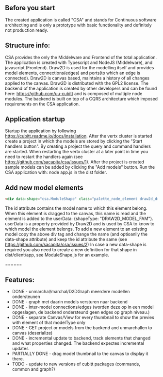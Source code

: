 ## Before you start
The created application is called "CSA" and stands for Continuous software architecting and is only a prototype with basic functionality and definitely not production ready.

## Structure info:
CSA provides the only the Middelware and Frontend of the total application. The application is created with Typescript and NodeJS (Middelware), and javascript (Frontend). Draw2D is used for the modelling itself and provides model elements, connections(edges) and ports(to which an edge is connected). Draw2D is canvas based, maintains a history of all changes applied to the canvas. Draw2D is distributed with the GPL2 license. 
The backend of the application is created by other developers and can be found here: https://github.com/uu-cubitt and is composed of multiple node modules. The backend is built on top of a CQRS architecture which imposed requirements on the CSA application.

## Application startup
  Startup the application by following https://cubitt.readme.io/docs/installation.  After the vertx cluster is started create a project in which the models are stored by clicking the "Start handlers button". By creating a project the query and command handlers are started. When restarting the vertx cluster at a later point in time you need to restart the handlers again (see https://github.com/sacapita/csa/issues/1). After the project is created sample models can be added by clicking the "Add models" button.
  Run the CSA application with: node app.js in the dist folder.

## Add new model elements
  ```html
  <div data-shape="csa.ModuleShape" class="palette_node_element draw2d_droppable FAM_module" id="DRAW2D_MODEL_FAM">module</div>
  ```
  The id attribute contains the model name to which this element belong.
  When this element is dragged to the canvas, this name is read and the element is added to the userData: {shapeType: "DRAW2D_MODEL_FAM"}.
  userData is a property provided by Draw2D and is used by CSA to know to which model the element belongs.
  To add a new element to an existing model copy the above div tag and change the name (and optioanlly the data-shape attribute) and keep the id attribute the same (see https://github.com/sacapita/csa/issues/2)
  In case a new data-shape is required you also need to create a new definition for that shape in dist/client/app, see ModuleShape.js for an example.

======

## Features:
- DONE - unmarchal/marchal/D2DGraph meerdere modellen ondersteunen 
- DONE - graph met daarin models versturen naar backend
- DONE - inter-model connections/edges (worden deze op in een model opgeslagen, de backend ondersteund geen edges op graph niveau.)
- DONE - separate Canvas/View for every thumbnail to show the previes with element of that modelType only
- DONE - GET project or models from the backend and unmarchallen to canvas (deserialize)
- DONE - incremental update to backend, track elements that changed and what properties changed. The backend expectes incremental updates
- PARTIALLY DONE - drag model thumbnail to the canvas to display it there.
- TODO - update to new versions of cubitt packages (commands, common and graph?)
